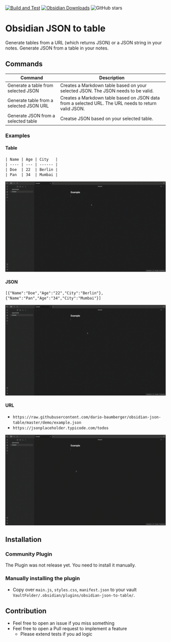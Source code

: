 [![Build and Test](https://github.com/dario-baumberger/obsidian-json-table/actions/workflows/build.yml/badge.svg)](https://github.com/dario-baumberger/obsidian-json-table/actions/workflows/build.yml)
[![Obsidian Downloads](https://img.shields.io/badge/dynamic/json?color=7e6ad6&labelColor=34208c&label=Obsidian%20Downloads&query=$['json-table'].downloads&url=https://raw.githubusercontent.com/obsidianmd/obsidian-releases/master/community-plugin-stats.json&)](obsidian://show-plugin?id=deepl)
![GitHub stars](https://img.shields.io/github/stars/dario-baumberger/obsidian-json-table?style=flat)

# Obsidian JSON to table

Generate tables from a URL (which returns JSON) or a JSON string in your notes. Generate JSON from a table in your notes.

## Commands

| Command                                 | Description                                                                                          |
| --------------------------------------- | ---------------------------------------------------------------------------------------------------- |
| Generate a table from selected JSON     | Creates a Markdown table based on your selected JSON. The JSON needs to be valid.                    |
| Generate table from a selected JSON URL | Creates a Markdown table based on JSON data from a selected URL. The URL needs to return valid JSON. |
| Generate JSON from a selected table     | Creatse JSON based on your selected table.                                                           |

### Examples

#### Table

```
| Name | Age | City   |
| ---- | --- | ------ |
| Doe  | 22  | Berlin |
| Pan  | 34  | Mumbai |
```

![Table to JSON](demo/table-to-json.gif)

#### JSON

```
[{"Name":"Doe","Age":"22","City":"Berlin"},{"Name":"Pan","Age":"34","City":"Mumbai"}]
```

![JSON to Table](demo/json-to-table.gif)

#### URL

-   `https://raw.githubusercontent.com/dario-baumberger/obsidian-json-table/master/demo/example.json`
-   `https://jsonplaceholder.typicode.com/todos`

![URL to Table](demo/url-to-table.gif)

## Installation

### Community Plugin

The Plugin was not release yet. You need to install it manually.

### Manually installing the plugin

-   Copy over `main.js`, `styles.css`, `manifest.json` to your vault `VaultFolder/.obsidian/plugins/obsidian-json-to-table/`.

## Contribution

-   Feel free to open an issue if you miss something
-   Feel free to open a Pull request to implement a feature
    -   Please extend tests if you ad logic
